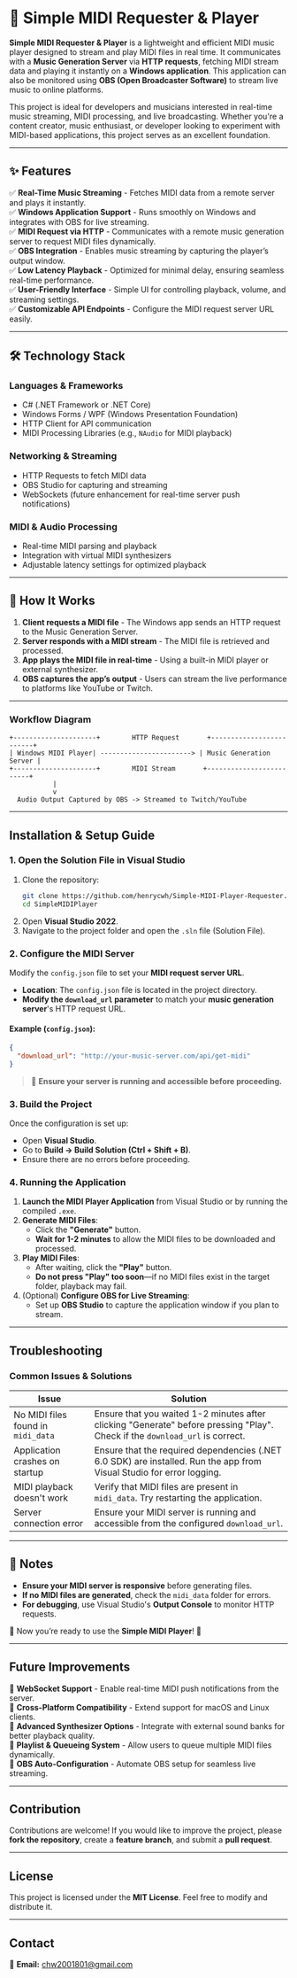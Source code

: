 # 🎵 Simple MIDI Requester & Player

**Simple MIDI Requester & Player** is a lightweight and efficient MIDI music player designed to stream and play MIDI files in real time. It communicates with a **Music Generation Server** via **HTTP requests**, fetching MIDI stream data and playing it instantly on a **Windows application**. This application can also be monitored using **OBS (Open Broadcaster Software)** to stream live music to online platforms.

This project is ideal for developers and musicians interested in real-time music streaming, MIDI processing, and live broadcasting. Whether you're a content creator, music enthusiast, or developer looking to experiment with MIDI-based applications, this project serves as an excellent foundation.

---

## ✨ Features

✅ **Real-Time Music Streaming** - Fetches MIDI data from a remote server and plays it instantly.  
✅ **Windows Application Support** - Runs smoothly on Windows and integrates with OBS for live streaming.  
✅ **MIDI Request via HTTP** - Communicates with a remote music generation server to request MIDI files dynamically.  
✅ **OBS Integration** - Enables music streaming by capturing the player’s output window.  
✅ **Low Latency Playback** - Optimized for minimal delay, ensuring seamless real-time performance.  
✅ **User-Friendly Interface** - Simple UI for controlling playback, volume, and streaming settings.  
✅ **Customizable API Endpoints** - Configure the MIDI request server URL easily.  

---

## 🛠 Technology Stack

### **Languages & Frameworks**
- C# (.NET Framework or .NET Core)
- Windows Forms / WPF (Windows Presentation Foundation)
- HTTP Client for API communication
- MIDI Processing Libraries (e.g., `NAudio` for MIDI playback)

### **Networking & Streaming**
- HTTP Requests to fetch MIDI data
- OBS Studio for capturing and streaming
- WebSockets (future enhancement for real-time server push notifications)

### **MIDI & Audio Processing**
- Real-time MIDI parsing and playback
- Integration with virtual MIDI synthesizers
- Adjustable latency settings for optimized playback

---

## 🚀 How It Works

1. **Client requests a MIDI file** - The Windows app sends an HTTP request to the Music Generation Server.
2. **Server responds with a MIDI stream** - The MIDI file is retrieved and processed.
3. **App plays the MIDI file in real-time** - Using a built-in MIDI player or external synthesizer.
4. **OBS captures the app’s output** - Users can stream the live performance to platforms like YouTube or Twitch.

---

### **Workflow Diagram**
```
+---------------------+        HTTP Request       +-------------------------+
| Windows MIDI Player| -----------------------> | Music Generation Server |
+---------------------+        MIDI Stream       +-------------------------+
           |                                                 
           v                                                 
  Audio Output Captured by OBS -> Streamed to Twitch/YouTube
```

---

## **Installation & Setup Guide**

### **1. Open the Solution File in Visual Studio**
1. Clone the repository:
   ```sh
   git clone https://github.com/henrycwh/Simple-MIDI-Player-Requester.git
   cd SimpleMIDIPlayer
   ```
2. Open **Visual Studio 2022**.
3. Navigate to the project folder and open the `.sln` file (Solution File).

### **2. Configure the MIDI Server**
Modify the `config.json` file to set your **MIDI request server URL**.

- **Location**: The `config.json` file is located in the project directory.
- **Modify the `download_url` parameter** to match your **music generation server**'s HTTP request URL.

#### **Example (`config.json`):**
```json
{
  "download_url": "http://your-music-server.com/api/get-midi"
}
```
> 🚀 **Ensure your server is running and accessible before proceeding.**

### **3. Build the Project**
Once the configuration is set up:
- Open **Visual Studio**.
- Go to **Build → Build Solution (Ctrl + Shift + B)**.
- Ensure there are no errors before proceeding.
### **4. Running the Application**
1. **Launch the MIDI Player Application** from Visual Studio or by running the compiled `.exe`.
2. **Generate MIDI Files**:
   - Click the **"Generate"** button.
   - **Wait for 1-2 minutes** to allow the MIDI files to be downloaded and processed.
3. **Play MIDI Files**:
   - After waiting, click the **"Play"** button.
   - **Do not press "Play" too soon**—if no MIDI files exist in the target folder, playback may fail.
4. (Optional) **Configure OBS for Live Streaming**:
   - Set up **OBS Studio** to capture the application window if you plan to stream.

---

## **Troubleshooting**
### **Common Issues & Solutions**
| Issue | Solution |
|--------|----------|
| No MIDI files found in `midi_data` | Ensure that you waited 1-2 minutes after clicking "Generate" before pressing "Play". Check if the `download_url` is correct. |
| Application crashes on startup | Ensure that the required dependencies (.NET 6.0 SDK) are installed. Run the app from Visual Studio for error logging. |
| MIDI playback doesn't work | Verify that MIDI files are present in `midi_data`. Try restarting the application. |
| Server connection error | Ensure your MIDI server is running and accessible from the configured `download_url`. |

---

## **📌 Notes**
- **Ensure your MIDI server is responsive** before generating files.
- **If no MIDI files are generated**, check the `midi_data` folder for errors.
- **For debugging**, use Visual Studio's **Output Console** to monitor HTTP requests.

🚀 Now you’re ready to use the **Simple MIDI Player**! 🎵

---

## Future Improvements

🚀 **WebSocket Support** - Enable real-time MIDI push notifications from the server.  
🚀 **Cross-Platform Compatibility** - Extend support for macOS and Linux clients.  
🚀 **Advanced Synthesizer Options** - Integrate with external sound banks for better playback quality.  
🚀 **Playlist & Queueing System** - Allow users to queue multiple MIDI files dynamically.  
🚀 **OBS Auto-Configuration** - Automate OBS setup for seamless live streaming.  

---

## Contribution

Contributions are welcome! If you would like to improve the project, please **fork the repository**, create a **feature branch**, and submit a **pull request**.

---

## License

This project is licensed under the **MIT License**. Feel free to modify and distribute it.

---

## Contact
📧 **Email:** [chw2001801@gmail.com](mailto:chw2001801@gmail.com)  
